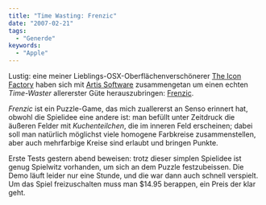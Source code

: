 ```yaml
---
title: "Time Wasting: Frenzic"
date: "2007-02-21"
tags:
  - "Generde"
keywords:
  - "Apple"
---
```


Lustig: eine meiner Lieblings-OSX-Oberflächenverschönerer [The Icon Factory](http://www.iconfactory.com/) haben sich mit [Artis Software](http://www.artissoftware.com/home/) zusammengetan um einen echten _Time-Waster_ allererster Güte herauszubringen: [Frenzic](http://frenzic.com/).

_Frenzic_ ist ein Puzzle-Game, das mich zuallererst an Senso erinnert hat, obwohl die Spielidee eine andere ist: man befüllt unter Zeitdruck die äußeren Felder mit _Kuchenteilchen_, die im inneren Feld erscheinen; dabei soll man natürlich möglichst viele homogene Farbkreise zusammenstellen, aber auch mehrfarbige Kreise sind erlaubt und bringen Punkte.

Erste Tests gestern abend beweisen: trotz dieser simplen Spielidee ist genug Spielwitz vorhanden, um sich an dem Puzzle festzubeissen. Die Demo läuft leider nur eine Stunde, und die war dann auch schnell verspielt. Um das Spiel freizuschalten muss man $14.95 berappen, ein Preis der klar geht.
